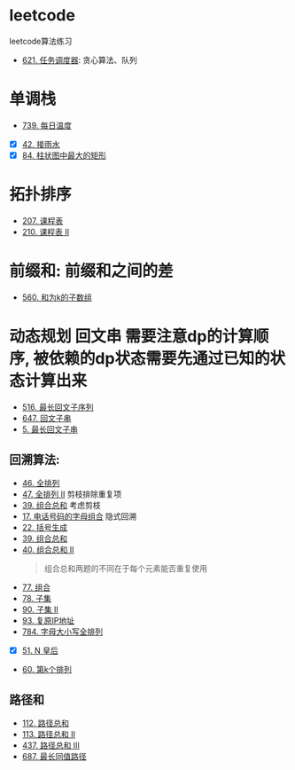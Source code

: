 # leetcode
leetcode算法练习

* [621. 任务调度器](https://leetcode-cn.com/problems/task-scheduler/): 贪心算法、队列

# 单调栈
* [739. 每日温度](https://leetcode-cn.com/problems/daily-temperatures/)

- [x] [42. 接雨水](https://leetcode-cn.com/problems/trapping-rain-water/)
- [x] [84. 柱状图中最大的矩形](https://leetcode-cn.com/problems/largest-rectangle-in-histogram/)

# 拓扑排序
* [207. 课程表](https://leetcode-cn.com/problems/course-schedule)
* [210. 课程表 II](https://leetcode-cn.com/problems/course-schedule-ii/)

# 前缀和: 前缀和之间的差
* [560. 和为k的子数组](https://leetcode-cn.com/problems/subarray-sum-equals-k/submissions/)

# 动态规划 回文串 需要注意dp的计算顺序, 被依赖的dp状态需要先通过已知的状态计算出来
* [516. 最长回文子序列](https://leetcode-cn.com/problems/longest-palindromic-subsequence/)
* [647. 回文子串](https://leetcode-cn.com/problems/palindromic-substrings/)
* [5. 最长回文子串](https://leetcode-cn.com/problems/longest-palindromic-substring/)

## 回溯算法:
* [46. 全排列](https://leetcode-cn.com/problems/permutations/)
* [47. 全排列 II](https://leetcode-cn.com/problems/permutations-ii/) 剪枝排除重复项
* [39. 组合总和](https://leetcode-cn.com/problems/combination-sum/) 考虑剪枝
* [17. 电话号码的字母组合](https://leetcode-cn.com/problems/letter-combinations-of-a-phone-number/) 隐式回溯
* [22. 括号生成](https://leetcode-cn.com/problems/generate-parentheses/)
* [39. 组合总和](https://leetcode-cn.com/problems/combination-sum/)
* [40. 组合总和 II](https://leetcode-cn.com/problems/combination-sum-ii/) 
  > 组合总和两题的不同在于每个元素能否重复使用
* [77. 组合](https://leetcode-cn.com/problems/combinations/)
* [78. 子集](https://leetcode-cn.com/problems/subsets/)
* [90. 子集 II](https://leetcode-cn.com/problems/subsets-ii/)
* [93. 复原IP地址](https://leetcode-cn.com/problems/restore-ip-addresses/)
* [784. 字母大小写全排列](https://leetcode-cn.com/problems/letter-case-permutation/)

- [x] [51. N 皇后](https://leetcode-cn.com/problems/n-queens/)
* [60. 第k个排列](https://leetcode-cn.com/problems/permutation-sequence/)

## 路径和
* [112. 路径总和](https://leetcode-cn.com/problems/path-sum/)
* [113. 路径总和 II](https://leetcode-cn.com/problems/path-sum-ii/)
* [437. 路径总和 III](https://leetcode-cn.com/problems/path-sum-iii/)
* [687. 最长同值路径](https://leetcode-cn.com/problems/longest-univalue-path/)